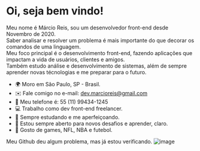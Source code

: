 Oi, seja bem vindo!
==========================



Meu nome é Márcio Reis, sou um desenvolvedor front-end desde Novembro de 2020.<br>
Saber analisar e resolver um problema é mais importante do que decorar os comandos de uma linguagem.<br>
Meu foco principal é o desenvolvimento front-end, fazendo aplicações que impactam a vida de usuários, clientes e amigos.<br>
Também estudo análise e desenvolvimento de sistemas, além de sempre aprender novas técnologias e me preparar para o futuro.

* 🌍  Moro em São Paulo, SP - Brasil.
* ✉️  Fale comigo no e-mail: dev.marcioreis@gmail.com
* 📲  Meu telefone é: 55 (11) 99434-1245
* 💻  Trabalho como dev front-end freelancer.
* 🧠  Sempre estudando e me aperfeiçoando.
* 🤝  Estou sempre aberto para novos desafios e aprender, claro.
* 🏅  Gosto de games, NFL, NBA e futebol.

Meu Github deu algum problema, mas já estou verificando.
![image](https://user-images.githubusercontent.com/122680054/212476698-d18f7ddd-f024-48c3-b2c1-9b600cc4548d.png)
